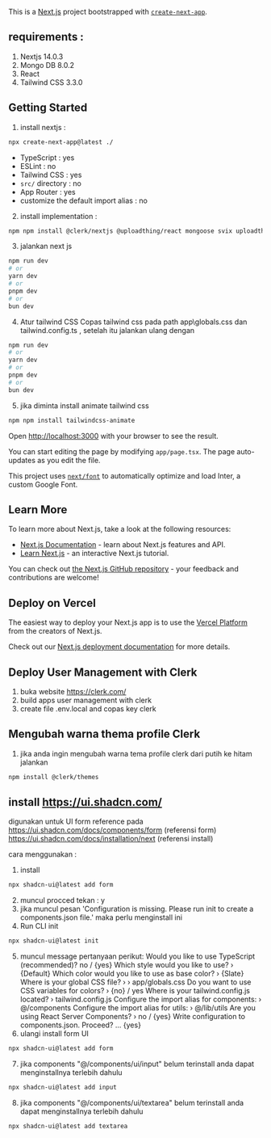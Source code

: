 This is a [Next.js](https://nextjs.org/) project bootstrapped with [`create-next-app`](https://github.com/vercel/next.js/tree/canary/packages/create-next-app).

## requirements :
1. Nextjs 14.0.3
2. Mongo DB 8.0.2
3. React 
4. Tailwind CSS 3.3.0

## Getting Started


1. install nextjs :
```bash
npx create-next-app@latest ./
```
- TypeScript : yes
- ESLint : no
- Tailwind CSS : yes
- `src/` directory : no
- App Router : yes
- customize the default import alias : no

2. install implementation :
```bash
npm npm install @clerk/nextjs @uploadthing/react mongoose svix uploadthing
```

3. jalankan next js
```bash
npm run dev
# or
yarn dev
# or
pnpm dev
# or
bun dev
```

4. Atur tailwind CSS
Copas tailwind css pada path app\globals.css dan tailwind.config.ts , setelah itu jalankan ulang dengan
```bash
npm run dev
# or
yarn dev
# or
pnpm dev
# or
bun dev
```

5. jika diminta install animate tailwind css
```bash
npm npm install tailwindcss-animate
```


Open [http://localhost:3000](http://localhost:3000) with your browser to see the result.

You can start editing the page by modifying `app/page.tsx`. The page auto-updates as you edit the file.

This project uses [`next/font`](https://nextjs.org/docs/basic-features/font-optimization) to automatically optimize and load Inter, a custom Google Font.

## Learn More

To learn more about Next.js, take a look at the following resources:

- [Next.js Documentation](https://nextjs.org/docs) - learn about Next.js features and API.
- [Learn Next.js](https://nextjs.org/learn) - an interactive Next.js tutorial.

You can check out [the Next.js GitHub repository](https://github.com/vercel/next.js/) - your feedback and contributions are welcome!

## Deploy on Vercel

The easiest way to deploy your Next.js app is to use the [Vercel Platform](https://vercel.com/new?utm_medium=default-template&filter=next.js&utm_source=create-next-app&utm_campaign=create-next-app-readme) from the creators of Next.js.

Check out our [Next.js deployment documentation](https://nextjs.org/docs/deployment) for more details.

## Deploy User Management with Clerk

1. buka website https://clerk.com/
2. build apps user management with clerk
3. create file .env.local and copas key clerk

## Mengubah warna thema profile Clerk
1. jika anda ingin mengubah warna tema profile clerk dari putih ke hitam jalankan  
```bash
npm install @clerk/themes
```

## install https://ui.shadcn.com/

digunakan untuk UI form reference pada 
https://ui.shadcn.com/docs/components/form (referensi form)
https://ui.shadcn.com/docs/installation/next (referensi install)

cara menggunakan : 
1.  install 
```bash
npx shadcn-ui@latest add form
```
2. muncul procced tekan : y
3. jika muncul pesan 'Configuration is missing. Please run init to create a components.json file.' maka perlu menginstall ini
4. Run CLI init
```bash
npx shadcn-ui@latest init
```
5. muncul message pertanyaan perikut:
Would you like to use TypeScript (recommended)? no / {yes}
Which style would you like to use? › {Default}
Which color would you like to use as base color? › {Slate}
Where is your global CSS file? › › app/globals.css
Do you want to use CSS variables for colors? › {no} / yes
Where is your tailwind.config.js located? › tailwind.config.js
Configure the import alias for components: › @/components
Configure the import alias for utils: › @/lib/utils
Are you using React Server Components? › no / {yes}
Write configuration to components.json. Proceed? ... {yes}
6. ulangi install form UI
```bash
npx shadcn-ui@latest add form
```
7. jika components "@/components/ui/input" belum terinstall anda dapat menginstallnya terlebih dahulu
```bash
npx shadcn-ui@latest add input
```
8. jika components "@/components/ui/textarea" belum terinstall anda dapat menginstallnya terlebih dahulu
```bash
npx shadcn-ui@latest add textarea
```

 
